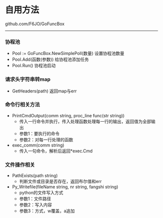 # 自用方法

github.com/F6JO/GoFuncBox

***

### 协程池

* Pool := GoFuncBox.NewSimplePoll(数量)	设置协程池数量
* Pool.Add(函数(参数))    给协程池添加任务
* Pool.Run()    协程池启动

### 请求头字符串转map

* GetHeaders(path)	返回map与err

### 命令行相关方法

* PrintCmdOutput(comm string, proc_line func(str string)) 
  * 传入一行命令并执行，传入处理函数处理每一行的输出，返回值为全部输出
  * 参数1：要执行的命令
  * 参数2：对每一行处理的函数
* exec_comm(comm string) 
  * 传入一句命令，解析后返回*exec.Cmd

### 文件操作相关

* PathExists(path string) 
  * 判断文件或目录是否存在，返回布尔值和err
* Py_Writefile(fileName string, nr string, fangshi string) 
  * python的文件写入方式
  * 参数1：文件路径 
  * 参数2：写入内容 
  * 参数3：方式，w覆盖，a追加